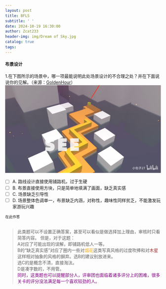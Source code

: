```yaml
---
layout: post
title: BFLS
subtitle: ' '
date: 2024-10-19 16:30:00
author: Zcat233
header-img: img/Dream of Sky.jpg
catalog: true
tags:
---
```


#### 布景设计

1.在下图所示的场景中，哪一项最能说明此处场景设计的不合理之处？并在下面说说你的见解。（来源：[GoldenHour](https://www.bilibili.com/video/BV1Pr421h7Tx)）
![喵](/img/GoldenHour.jpg)
- [ ] A. 路线设计直接使用铺路机，过于生硬
- [ ] B. 布景直接使用方块，只是简单地填满了画面，缺乏真实感
- [ ] C. 场景缺乏引导性
- [ ] D. 场景整体色调单一，布景缺乏内涵，对称性，趣味性同样贫乏，不能激发玩家游玩兴趣

```
在此作答


```

> 此类题可以不设置正确答案，甚至可以看似是做选择加上理由，审核时只看简答内容。
> 但是，对于这题：  
> A对应了可能出现的误解，即铺路机低人一等。  
> B的“缺乏真实感”对应了圈内一些对<span style="color:orange;">烟花</span>这类写真风格的过度吹捧和对<span style="color:brown;">木星</span>这样相对抽象的风格的摒弃。选B的建议别放进来。  
> 选C的是概念不清，直接淘汰。  
> D是凑字数的，不用管。  
> <span style="color:purple;">同时，这类题也可以提醒部分人，评审团也面临着诸多评分上的困难，很多关卡的评分没法满足每一个喜欢较劲的人。</span>
